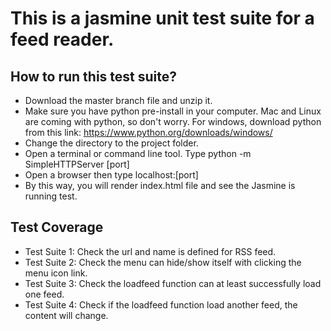 # This is a jasmine unit test suite for a feed reader.

## How to run this test suite?
-  Download the master branch file and unzip it.
-  Make sure you have python pre-install in your computer. Mac and Linux are coming with python, so don't worry. For windows, download python from this link: https://www.python.org/downloads/windows/
-  Change the directory to the project folder.
-  Open a terminal or command line tool. Type python -m SimpleHTTPServer [port]
-  Open a browser then type localhost:[port]
-  By this way, you will render index.html file and see the Jasmine is running test.

## Test Coverage
-  Test Suite 1: Check the url and name is defined for RSS feed.
-  Test Suite 2: Check the menu can hide/show itself with clicking the menu icon link.
-  Test Suite 3: Check the loadfeed function can at least successfully load one feed.
-  Test Suite 4: Check if the loadfeed function load another feed, the content will change.